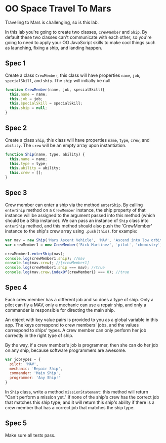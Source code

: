 # OO Space Travel To Mars

Traveling to Mars is challenging, so is this lab.

In this lab you're going to create two classes, `CrewMember` and `Ship`. By default these two classes can't communicate with each other, so you're going to need to apply your OO JavaScript skills to make cool things such as launching, fixing a ship, and landing happen.

## Spec 1
Create a class `CrewMember`, this class will have properties `name`, `job`, `specialSkill`, and `ship`. The `ship` will initially be null.
```JavaScript
function CrewMember(name, job, specialSkill){
  this.name = name;
  this.job = job;
  this.specialSkill = specialSkill;
  this.ship = null;
}
```

## Spec 2
Create a class `Ship`, this class will have properties `name`, `type`, `crew`, and `ability`. The `crew` will be an empty array upon instantiation.
```JavaScript
function Ship(name, type, ability) {
  this.name = name;
  this.type = type;
  this.ability = ability;
  this.crew = [];
}
```

## Spec 3
Crew member can enter a ship via the method `enterShip`. By calling `enterShip` method on a `CrewMember` instance, the ship property of that instance will be assigned to the argument passed into this method (which should be a Ship instance). We can pass an instance of `Ship` class into `enterShip` method, and this method should also push the 'CrewMember' instance to the ship's crew array using `.push(this)`. for example:
```JavaScript
var mav = new Ship('Mars Ascent Vehicle', 'MAV', 'Ascend into low orbit');
var crewMember1 = new CrewMember('Rick Martinez', 'pilot', 'chemistry');

crewMember1.enterShip(mav);
console.log(crewMember1.ship); //mav
console.log(mav.crew); //[crewMember1]
console.log(crewMember1.ship === mav); //true
console.log(mav.crew.indexOf(crewMember1) === 0); //true
```

## Spec 4
Each crew member has a different job and so does a type of ship. Only a pilot can fly a MAV, only a mechanic can use a repair ship, and only a commander is responsible for directing the main ship.

An object with key value pairs is provided to you as a global variable in this app. The keys correspond to crew members' jobs, and the values correspond to ships' types. A crew member can only perform her job correctly in the right type of ship.

By the way, if a crew member's job is programmer, then she can do her job on any ship, because software programmers are awesome.

```JavaScript
var jobTypes = {
  pilot: 'MAV',
  mechanic: 'Repair Ship',
  commander: 'Main Ship',
  programmer: 'Any Ship!'
}
```

In `Ship` class, write a method `missionStatement`: this method will return "Can't perform a mission yet." if none of the ship's crew has the correct job that matches this ship type; and it will return this ship's ability if there is a crew member that has a correct job that matches the ship type.


## Spec 5

Make sure all tests pass.
